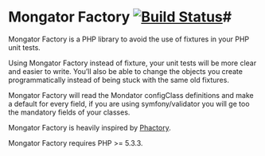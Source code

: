 # Mongator Factory [![Build Status](https://travis-ci.org/yunait/mongator-factory.png?branch=master)](http://travis-ci.org/yunait/mongator-factory)#

Mongator Factory is a PHP library to avoid the use of fixtures in your PHP unit tests. 

Using Mongator Factory instead of fixture, your unit tests will be more clear and easier to write. You’ll also be able to change the objects you create programmatically instead of being stuck with the same old fixtures. 

Mongator Factory will read the Mondator configClass definitions and make a default for every field, if you are using symfony/validator you will ge too the mandatory fields of your classes.

Mongator Factory is heavily inspired by [Phactory](http://phactory.org/).

Mongator Factory requires PHP >= 5.3.3.
